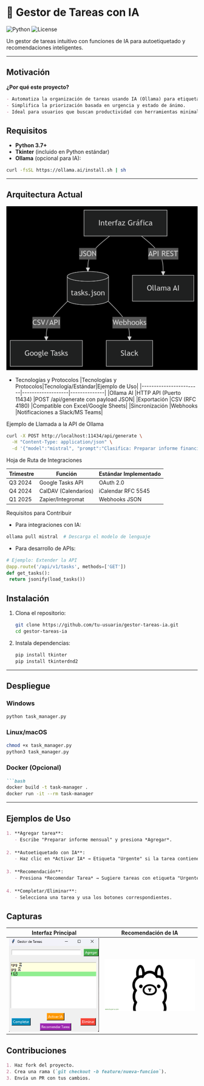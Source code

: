 # 📝 Gestor de Tareas con IA

![Python](https://img.shields.io/badge/Python-3.7%2B-blue)
![License](https://img.shields.io/badge/License-MIT-green)

Un gestor de tareas intuitivo con funciones de IA para autoetiquetado y recomendaciones inteligentes.

---

##  Motivación


**¿Por qué este proyecto?**  
```markdown
- Automatiza la organización de tareas usando IA (Ollama) para etiquetado inteligente.  
- Simplifica la priorización basada en urgencia y estado de ánimo.  
- Ideal para usuarios que buscan productividad con herramientas minimalistas. 
```

##   Requisitos

- **Python 3.7+**  
- **Tkinter** (incluido en Python estándar)  
- **Ollama** (opcional para IA):  
```bash
curl -fsSL https://ollama.ai/install.sh | sh
```

---

## Arquitectura Actual
![alt text](deepseek_mermaid_20250505_2761ed.png)

- Tecnologías y Protocolos
|Tecnologías y Protocolos|Tecnología/Estándar|Ejemplo de Uso|
|------------------------|-------------------|--------------|
|Ollama AI	|HTTP API (Puerto 11434)	|POST /api/generate con payload JSON|
|Exportación	|CSV (RFC 4180)	|Compatible con Excel/Google Sheets|
|Sincronización	|Webhooks	|Notificaciones a Slack/MS Teams|

Ejemplo de Llamada a la API de Ollama

``` bash
curl -X POST http://localhost:11434/api/generate \
  -H "Content-Type: application/json" \
  -d '{"model":"mistral", "prompt":"Clasifica: Preparar informe financiero"}'
```

Hoja de Ruta de Integraciones

|Trimestre|Función|Estándar Implementado|
|------------------------|-------------------|--------------|
|Q3 2024		|Google Tasks API		|OAuth 2.0|
|Q4 2024		|CalDAV (Calendarios)		|iCalendar RFC 5545|
|Q1 2025		|Zapier/Integromat		|Webhooks JSON|

Requisitos para Contribuir

   - Para integraciones con IA:
   ```bash 
   ollama pull mistral  # Descarga el modelo de lenguaje
   ```

   - Para desarrollo de APIs:
   ``` python
   # Ejemplo: Extender la API
   @app.route('/api/v1/tasks', methods=['GET'])
   def get_tasks():
    return jsonify(load_tasks())
   ```





##  Instalación


1. Clona el repositorio:
   ```bash
   git clone https://github.com/tu-usuario/gestor-tareas-ia.git
   cd gestor-tareas-ia
   ```
2. Instala dependencias:
    ```bash
    pip install tkinter
    pip install tkinterdnd2
    ```

---

## Despliegue

### Windows
```bash
python task_manager.py
```
### Linux/macOS
```bash
chmod +x task_manager.py
python3 task_manager.py
```
### Docker (Opcional)
```markdown
```bash
docker build -t task-manager .
docker run -it --rm task-manager
```

---

##  Ejemplos de Uso

```markdown
1. **Agregar tarea**:  
   - Escribe "Preparar informe mensual" y presiona *Agregar*.  

2. **Autoetiquetado con IA**:  
   - Haz clic en *Activar IA* → Etiqueta "Urgente" si la tarea contiene palabras clave.  

3. **Recomendación**:  
   - Presiona *Recomendar Tarea* → Sugiere tareas con etiqueta "Urgente" primero.  

4. **Completar/Eliminar**:  
   - Selecciona una tarea y usa los botones correspondientes.  
```
##  Capturas
| Interfaz Principal | Recomendación de IA |
|--------------------|---------------------|
| ![Interfaz](Interfaz.png) | ![Recomendación](ia.png) |

##   Contribuciones

```markdown
1. Haz fork del proyecto.  
2. Crea una rama (`git checkout -b feature/nueva-funcion`).  
3. Envía un PR con tus cambios.   
```
